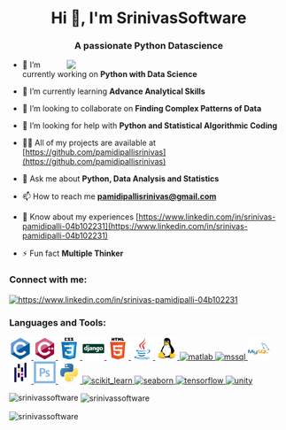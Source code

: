 <h1 align="center">Hi 👋, I'm SrinivasSoftware</h1>
<h3 align="center">A passionate Python Datascience</h3>

<img align="right" width="400" src="https://1.bp.blogspot.com/-ZU6XfSE8dkE/YH1sTaF3F7I/AAAAAAAAA0M/5-H5Twuif10fTxppVhLEL-CTrB80Ako7gCLcBGAsYHQ/s880/nweeqf97l2md3tlqkjyt.jpg">

- 🔭 I’m currently working on **Python with Data Science**

- 🌱 I’m currently learning **Advance Analytical Skills**

- 👯 I’m looking to collaborate on **Finding Complex Patterns of Data**

- 🤝 I’m looking for help with **Python and Statistical Algorithmic Coding**

- 👨‍💻 All of my projects are available at [https://github.com/pamidipallisrinivas](https://github.com/pamidipallisrinivas)

- 💬 Ask me about **Python, Data Analysis and Statistics**

- 📫 How to reach me **pamidipallisrinivas@gmail.com**

- 📄 Know about my experiences [https://www.linkedin.com/in/srinivas-pamidipalli-04b102231](https://www.linkedin.com/in/srinivas-pamidipalli-04b102231)

- ⚡ Fun fact **Multiple Thinker**

<h3 align="left">Connect with me:</h3>
<p align="left">
<a href="https://linkedin.com/in/https://www.linkedin.com/in/srinivas-pamidipalli-04b102231" target="blank"><img align="center" src="https://raw.githubusercontent.com/rahuldkjain/github-profile-readme-generator/master/src/images/icons/Social/linked-in-alt.svg" alt="https://www.linkedin.com/in/srinivas-pamidipalli-04b102231" height="30" width="40" /></a>
</p>

<h3 align="left">Languages and Tools:</h3>
<p align="left"> <a href="https://www.cprogramming.com/" target="_blank" rel="noreferrer"> <img src="https://raw.githubusercontent.com/devicons/devicon/master/icons/c/c-original.svg" alt="c" width="40" height="40"/> </a> <a href="https://www.w3schools.com/cpp/" target="_blank" rel="noreferrer"> <img src="https://raw.githubusercontent.com/devicons/devicon/master/icons/cplusplus/cplusplus-original.svg" alt="cplusplus" width="40" height="40"/> </a> <a href="https://www.w3schools.com/css/" target="_blank" rel="noreferrer"> <img src="https://raw.githubusercontent.com/devicons/devicon/master/icons/css3/css3-original-wordmark.svg" alt="css3" width="40" height="40"/> </a> <a href="https://www.djangoproject.com/" target="_blank" rel="noreferrer"> <img src="https://raw.githubusercontent.com/devicons/devicon/master/icons/django/django-original.svg" alt="django" width="40" height="40"/> </a> <a href="https://www.w3.org/html/" target="_blank" rel="noreferrer"> <img src="https://raw.githubusercontent.com/devicons/devicon/master/icons/html5/html5-original-wordmark.svg" alt="html5" width="40" height="40"/> </a> <a href="https://www.java.com" target="_blank" rel="noreferrer"> <img src="https://raw.githubusercontent.com/devicons/devicon/master/icons/java/java-original.svg" alt="java" width="40" height="40"/> </a> <a href="https://www.linux.org/" target="_blank" rel="noreferrer"> <img src="https://raw.githubusercontent.com/devicons/devicon/master/icons/linux/linux-original.svg" alt="linux" width="40" height="40"/> </a> <a href="https://www.mathworks.com/" target="_blank" rel="noreferrer"> <img src="https://upload.wikimedia.org/wikipedia/commons/2/21/Matlab_Logo.png" alt="matlab" width="40" height="40"/> </a> <a href="https://www.microsoft.com/en-us/sql-server" target="_blank" rel="noreferrer"> <img src="https://www.svgrepo.com/show/303229/microsoft-sql-server-logo.svg" alt="mssql" width="40" height="40"/> </a> <a href="https://www.mysql.com/" target="_blank" rel="noreferrer"> <img src="https://raw.githubusercontent.com/devicons/devicon/master/icons/mysql/mysql-original-wordmark.svg" alt="mysql" width="40" height="40"/> </a> <a href="https://pandas.pydata.org/" target="_blank" rel="noreferrer"> <img src="https://raw.githubusercontent.com/devicons/devicon/2ae2a900d2f041da66e950e4d48052658d850630/icons/pandas/pandas-original.svg" alt="pandas" width="40" height="40"/> </a> <a href="https://www.photoshop.com/en" target="_blank" rel="noreferrer"> <img src="https://raw.githubusercontent.com/devicons/devicon/master/icons/photoshop/photoshop-line.svg" alt="photoshop" width="40" height="40"/> </a> <a href="https://www.python.org" target="_blank" rel="noreferrer"> <img src="https://raw.githubusercontent.com/devicons/devicon/master/icons/python/python-original.svg" alt="python" width="40" height="40"/> </a> <a href="https://scikit-learn.org/" target="_blank" rel="noreferrer"> <img src="https://upload.wikimedia.org/wikipedia/commons/0/05/Scikit_learn_logo_small.svg" alt="scikit_learn" width="40" height="40"/> </a> <a href="https://seaborn.pydata.org/" target="_blank" rel="noreferrer"> <img src="https://seaborn.pydata.org/_images/logo-mark-lightbg.svg" alt="seaborn" width="40" height="40"/> </a> <a href="https://www.tensorflow.org" target="_blank" rel="noreferrer"> <img src="https://www.vectorlogo.zone/logos/tensorflow/tensorflow-icon.svg" alt="tensorflow" width="40" height="40"/> </a> <a href="https://unity.com/" target="_blank" rel="noreferrer"> <img src="https://www.vectorlogo.zone/logos/unity3d/unity3d-icon.svg" alt="unity" width="40" height="40"/> </a> </p>

<p><img align="left" src="https://github-readme-stats.vercel.app/api/top-langs?username=srinivassoftware&show_icons=true&locale=en&layout=compact" alt="srinivassoftware" /></p>

<p>&nbsp;<img align="center" src="https://github-readme-stats.vercel.app/api?username=srinivassoftware&show_icons=true&locale=en" alt="srinivassoftware" /></p>

<p><img align="center" src="https://github-readme-streak-stats.herokuapp.com/?user=srinivassoftware&" alt="srinivassoftware" /></p>

